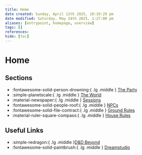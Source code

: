```yaml
---
title: Home
date created: Sunday, April 13th 2025, 10:19:29 pm
date modified: Saturday, May 24th 2025, 1:27:00 pm
aliases: [entrypoint, homepage, overview]
tags: []
references: 
hide: [toc]
---
```


# Home

## Sections

- :fontawesome-solid-person-drowning:{ .lg .middle } [The Party](the-party/index.md)
- :simple-planetscale:{ .lg .middle } [The World](world/index.md)
- :material-newspaper:{ .lg .middle } [Sessions](blog/index.md)
- :fontawesome-solid-people-roof:{ .lg .middle } [NPCs](npcs/index.md)
- :fontawesome-solid-file-contract:{ .lg .middle } [Ground Rules](ground-rules.md)
- :material-ruler-square-compass:{ .lg .middle } [House Rules](house-rules.md)

## Useful Links

- :simple-redragon:{ .lg .middle }[D&D Beyond](https://www.dndbeyond.com/)
- :fontawesome-solid-paintbrush:{ .lg .middle } [Dreamstudio](https://dreamstudio.stability.ai/)
